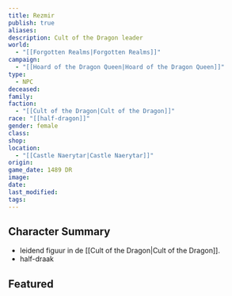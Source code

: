 ```yaml
---
title: Rezmir
publish: true
aliases: 
description: Cult of the Dragon leader
world:
  - "[[Forgotten Realms|Forgotten Realms]]"
campaign:
  - "[[Hoard of the Dragon Queen|Hoard of the Dragon Queen]]"
type:
  - NPC
deceased: 
family: 
faction:
  - "[[Cult of the Dragon|Cult of the Dragon]]"
race: "[[half-dragon]]"
gender: female
class: 
shop: 
location:
  - "[[Castle Naerytar|Castle Naerytar]]"
origin: 
game_date: 1489 DR
image: 
date: 
last_modified: 
tags: 
---
```

## Character Summary
- leidend figuur in de [[Cult of the Dragon|Cult of the Dragon]].
- half-draak

## Featured


